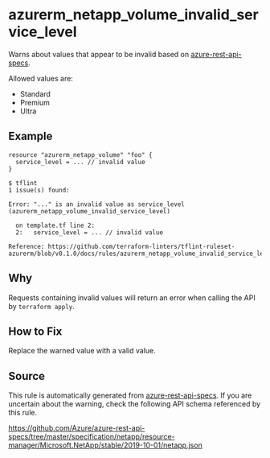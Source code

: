 <!--- This file generated by `tools/apispec-rule-gen/main.go`. DO NOT EDIT --->

# azurerm_netapp_volume_invalid_service_level

Warns about values that appear to be invalid based on [azure-rest-api-specs](https://github.com/Azure/azure-rest-api-specs).

Allowed values are:
- Standard
- Premium
- Ultra

## Example

```hcl
resource "azurerm_netapp_volume" "foo" {
  service_level = ... // invalid value
}
```

```
$ tflint
1 issue(s) found:

Error: "..." is an invalid value as service_level (azurerm_netapp_volume_invalid_service_level)

  on template.tf line 2:
  2:   service_level = ... // invalid value

Reference: https://github.com/terraform-linters/tflint-ruleset-azurerm/blob/v0.1.0/docs/rules/azurerm_netapp_volume_invalid_service_level.md

```

## Why

Requests containing invalid values will return an error when calling the API by `terraform apply`.

## How to Fix

Replace the warned value with a valid value.

## Source

This rule is automatically generated from [azure-rest-api-specs](https://github.com/Azure/azure-rest-api-specs). If you are uncertain about the warning, check the following API schema referenced by this rule.

https://github.com/Azure/azure-rest-api-specs/tree/master/specification/netapp/resource-manager/Microsoft.NetApp/stable/2019-10-01/netapp.json
